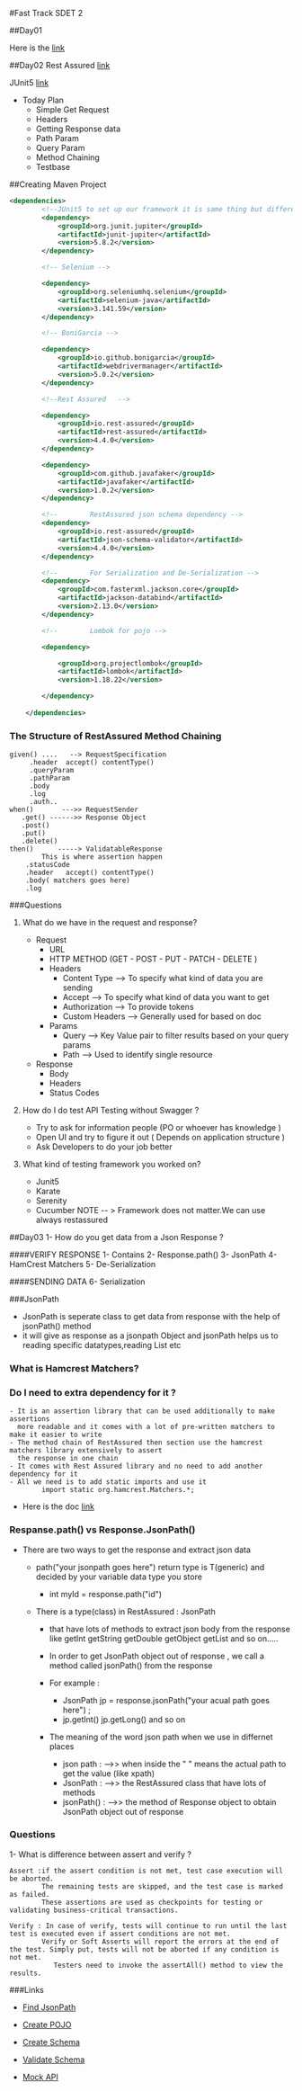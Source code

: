 

#Fast Track SDET 2

##Day01

Here is the [link](https://www.notion.so/FAST-TRACK-ab3382f75a044e0faa04816d28e70362
)

##Day02
Rest Assured  [link](https://rest-assured.io)

JUnit5  [link](https://junit.org/junit5/docs/current/user-guide/)

- Today Plan
    - Simple Get Request
    - Headers
    - Getting Response data
    - Path Param
    - Query Param
    - Method Chaining
    - Testbase



##Creating Maven Project
```xml
<dependencies>
        <!--JUnit5 to set up our framework it is same thing but different features with TestNG    -->
        <dependency>
            <groupId>org.junit.jupiter</groupId>
            <artifactId>junit-jupiter</artifactId>
            <version>5.8.2</version>
        </dependency>

        <!-- Selenium -->

        <dependency>
            <groupId>org.seleniumhq.selenium</groupId>
            <artifactId>selenium-java</artifactId>
            <version>3.141.59</version>
        </dependency>

        <!-- BoniGarcia -->

        <dependency>
            <groupId>io.github.bonigarcia</groupId>
            <artifactId>webdrivermanager</artifactId>
            <version>5.0.2</version>
        </dependency>

        <!--Rest Assured   -->

        <dependency>
            <groupId>io.rest-assured</groupId>
            <artifactId>rest-assured</artifactId>
            <version>4.4.0</version>
        </dependency>

        <dependency>
            <groupId>com.github.javafaker</groupId>
            <artifactId>javafaker</artifactId>
            <version>1.0.2</version>
        </dependency>

        <!--        RestAssured json schema dependency -->
        <dependency>
            <groupId>io.rest-assured</groupId>
            <artifactId>json-schema-validator</artifactId>
            <version>4.4.0</version>
        </dependency>

        <!--        For Serialization and De-Serialization -->
        <dependency>
            <groupId>com.fasterxml.jackson.core</groupId>
            <artifactId>jackson-databind</artifactId>
            <version>2.13.0</version>
        </dependency>

        <!--        Lombok for pojo -->

        <dependency>

            <groupId>org.projectlombok</groupId>
            <artifactId>lombok</artifactId>
            <version>1.18.22</version>

        </dependency>
    
    </dependencies>
```
### The Structure of RestAssured Method Chaining
```
given() ....   --> RequestSpecification 
     .header  accept() contentType()
     .queryParam
     .pathParam
     .body
     .log
     .auth..
when()       --->> RequestSender
   .get() ------>> Response Object 
   .post()
   .put()
   .delete()
then()      -----> ValidatableResponse  
        This is where assertion happen 
    .statusCode
    .header   accept() contentType()
    .body( matchers goes here)
    .log

```
###Questions

1. What do we have in the request and response?
    - Request
        - URL
        - HTTP METHOD (GET - POST - PUT - PATCH - DELETE )
        - Headers
            - Content Type --> To specify what kind of data you are sending
            - Accept --> To specify what kind of data you want to get
            - Authorization --> To provide tokens
            - Custom Headers --> Generally used for based on doc
        - Params
            - Query --> Key Value pair to filter results based on your query params
            - Path  --> Used to identify single resource
    - Response
        - Body
        - Headers
        - Status Codes

2. How do I do test API Testing without Swagger ?
    - Try to ask for information people  (PO or whoever has knowledge )
    - Open UI and try to figure it out ( Depends on application structure )
    - Ask Developers to do your job better

3. What kind of testing framework you worked on?
    - Junit5
    - Karate
    - Serenity
    - Cucumber
      NOTE -- > Framework does not matter.We can use always restassured



##Day03
1- How do you get data from a Json Response ?

####VERIFY RESPONSE
    1- Contains 
    2- Response.path()
    3- JsonPath
    4- HamCrest Matchers
    5- De-Serialization

####SENDING DATA
    6- Serialization


###JsonPath
- JsonPath is seperate class  to get data from response with the help of jsonPath() method
- it will give as response as a jsonpath Object and jsonPath helps us to reading specific datatypes,reading List etc

### What is Hamcrest Matchers?
### Do I need to extra dependency for it ?

    - It is an assertion library that can be used additionally to make assertions
      more readable and it comes with a lot of pre-written matchers to make it easier to write 
    - The method chain of RestAssured then section use the hamcrest matchers library extensively to assert 
      the response in one chain 
    - It comes with Rest Assured library and no need to add another dependency for it 
    - All we need is to add static imports and use it 
            import static org.hamcrest.Matchers.*;

- Here is the doc [link](http://hamcrest.org/JavaHamcrest/javadoc/2.2/org/hamcrest/Matchers.html)

### Respanse.path() vs Response.JsonPath()

- There are two ways to get the response and extract json data

    - path("your jsonpath goes here") return type is T(generic) and decided by your variable data type you store
      - int myId = response.path("id")

    - There is a type(class) in RestAssured : JsonPath
        - that have lots of methods to extract json body from the response like getInt getString getDouble getObject getList and so on.....
        - In order to get JsonPath object out of response , we call a method called jsonPath() from the response
  
        - For example :
          - JsonPath jp =  response.jsonPath("your acual path goes here")  ;
          - jp.getInt()  jp.getLong() and so on

        - The meaning of the word json path when we use in differnet places
          - json path : -->> when inside the " " means the actual path to get the value (like xpath)
          - JsonPath  : -->> the RestAssured class that have lots of methods
          - jsonPath() : -->> the method of Response object to obtain JsonPath object out of response

### Questions

1- What is difference between assert and verify ?

    Assert :if the assert condition is not met, test case execution will be aborted.
            The remaining tests are skipped, and the test case is marked as failed.
            These assertions are used as checkpoints for testing or validating business-critical transactions.

    Verify : In case of verify, tests will continue to run until the last test is executed even if assert conditions are not met.
            Verify or Soft Asserts will report the errors at the end of the test. Simply put, tests will not be aborted if any condition is not met.
               Testers need to invoke the assertAll() method to view the results.











###Links

- [Find JsonPath](https://jsonpathfinder.com/)

- [Create POJO](https://www.jsonschema2pojo.org/)

- [Create Schema](https://www.jsonschema.net/home)

- [Validate Schema](https://www.jsonschemavalidator.net/)

- [Mock API](https://app.mocklab.io/mock-apis/eq22k/stubs/83378e52-5c12-45f2-a4c6-428b952d7705)

